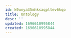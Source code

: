 ```yaml
---
id: k9unya35mhksaqpltev6kqo
title: Ontology
desc: ''
updated: 1696610995844
created: 1696610995844
---
```

